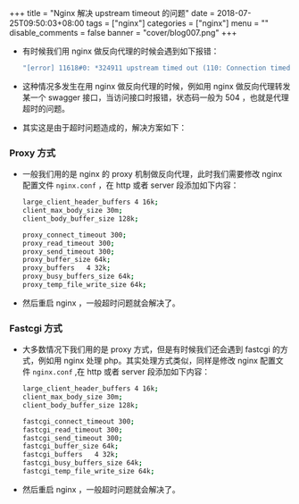 +++
title = "Nginx 解决 upstream timeout 的问题"
date = 2018-07-25T09:50:03+08:00
tags = ["nginx"]
categories = ["nginx"]
menu = ""
disable_comments = false
banner = "cover/blog007.png"
+++

- 有时候我们用 nginx 做反向代理的时候会遇到如下报错：

    ```bash
    "[error] 11618#0: *324911 upstream timed out (110: Connection timed out) while reading response header from upstream, "
    ```

- 这种情况多发生在用 nginx 做反向代理的时候，例如用 nginx 做反向代理转发某一个 swagger 接口，当访问接口时报错，状态码一般为 504 ，也就是代理超时的问题。
- 其实这是由于超时问题造成的，解决方案如下：

### Proxy 方式
- 一般我们用的是 nginx 的 proxy 机制做反向代理，此时我们需要修改 nginx 配置文件 `nginx.conf` ，在 http 或者 server 段添加如下内容：

    ```bash
    large_client_header_buffers 4 16k;
    client_max_body_size 30m;
    client_body_buffer_size 128k;
    
    proxy_connect_timeout 300;
    proxy_read_timeout 300;
    proxy_send_timeout 300;
    proxy_buffer_size 64k;
    proxy_buffers   4 32k;
    proxy_busy_buffers_size 64k;
    proxy_temp_file_write_size 64k;
    ```

- 然后重启 nginx ，一般超时问题就会解决了。

### Fastcgi 方式
- 大多数情况下我们用的是 proxy 方式，但是有时候我们还会遇到 fastcgi 的方式，例如用 nginx 处理 php。其实处理方式类似，同样是修改 nginx 配置文件 `nginx.conf` ,在 http 或者 server 段添加如下内容：

    ```bash
    large_client_header_buffers 4 16k;
    client_max_body_size 30m;
    client_body_buffer_size 128k;
    
    fastcgi_connect_timeout 300;
    fastcgi_read_timeout 300;
    fastcgi_send_timeout 300;
    fastcgi_buffer_size 64k;
    fastcgi_buffers   4 32k;
    fastcgi_busy_buffers_size 64k;
    fastcgi_temp_file_write_size 64k;
    ```

- 然后重启 nginx ，一般超时问题就会解决了。

